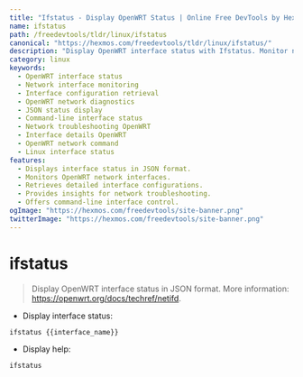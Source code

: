 ```yaml
---
title: "Ifstatus - Display OpenWRT Status | Online Free DevTools by Hexmos"
name: ifstatus
path: /freedevtools/tldr/linux/ifstatus
canonical: "https://hexmos.com/freedevtools/tldr/linux/ifstatus/"
description: "Display OpenWRT interface status with Ifstatus. Monitor network interfaces, retrieve configurations, and troubleshoot network issues effectively. Free online tool, no registration required."
category: linux
keywords:
  - OpenWRT interface status
  - Network interface monitoring
  - Interface configuration retrieval
  - OpenWRT network diagnostics
  - JSON status display
  - Command-line interface status
  - Network troubleshooting OpenWRT
  - Interface details OpenWRT
  - OpenWRT network command
  - Linux interface status
features:
  - Displays interface status in JSON format.
  - Monitors OpenWRT network interfaces.
  - Retrieves detailed interface configurations.
  - Provides insights for network troubleshooting.
  - Offers command-line interface control.
ogImage: "https://hexmos.com/freedevtools/site-banner.png"
twitterImage: "https://hexmos.com/freedevtools/site-banner.png"
---
```


# ifstatus

> Display OpenWRT interface status in JSON format.
> More information: <https://openwrt.org/docs/techref/netifd>.

- Display interface status:

`ifstatus {{interface_name}}`

- Display help:

`ifstatus`
